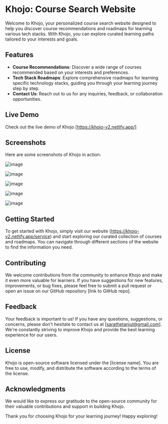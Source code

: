 # Khojo: Course Search Website

Welcome to Khojo, your personalized course search website designed to help you discover course recommendations and roadmaps for learning various tech stacks. With Khojo, you can explore curated learning paths tailored to your interests and goals.

## Features

- **Course Recommendations**: Discover a wide range of courses recommended based on your interests and preferences.
- **Tech Stack Roadmaps**: Explore comprehensive roadmaps for learning specific technology stacks, guiding you through your learning journey step by step.
- **Contact Us**: Reach out to us for any inquiries, feedback, or collaboration opportunities.

## Live Demo

Check out the live demo of Khojo [https://khojo-v2.netlify.app/]

## Screenshots

Here are some screenshots of Khojo in action:

![image](https://github.com/tanjul17/KHOJO/assets/97596364/0c5b64c8-77ac-42f5-9afc-8ea4f123ae22)

![image](https://github.com/tanjul17/KHOJO/assets/97596364/00d44fee-a163-4748-b7c8-05556153b1c6)

![image](https://github.com/tanjul17/KHOJO/assets/97596364/e2b8e23a-2463-4596-b5f1-8e24d565c0eb)

![image](https://github.com/tanjul17/KHOJO/assets/97596364/8d3f3948-1e73-4a1d-adb0-f8e7173f7d0e)

![image](https://github.com/tanjul17/KHOJO/assets/97596364/090573fe-fd6f-47d9-a518-eaa2ee2b52f8)



## Getting Started

To get started with Khojo, simply visit our website (https://khojo-v2.netlify.app/service) and start exploring our curated collection of courses and roadmaps. You can navigate through different sections of the website to find the information you need.

## Contributing

We welcome contributions from the community to enhance Khojo and make it even more valuable for learners. If you have suggestions for new features, improvements, or bug fixes, please feel free to submit a pull request or open an issue on our GitHub repository [link to GitHub repo].

## Feedback

Your feedback is important to us! If you have any questions, suggestions, or concerns, please don't hesitate to contact us at [sarathetanjul@gmail.com]. We're constantly striving to improve Khojo and provide the best learning experience for our users.

## License

Khojo is open-source software licensed under the [license name]. You are free to use, modify, and distribute the software according to the terms of the license.

## Acknowledgments

We would like to express our gratitude to the open-source community for their valuable contributions and support in building Khojo.

Thank you for choosing Khojo for your learning journey! Happy exploring!
